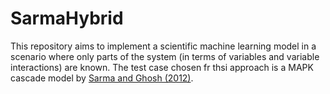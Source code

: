 # SarmaHybrid

This repository aims to implement a scientific machine learning model in a scenario where only parts of the system (in terms of variables and variable interactions) are known. The test case chosen fr thsi approach is a MAPK cascade model by [Sarma and Ghosh (2012)](http://www.biomedcentral.com/1756-0500/5/287).